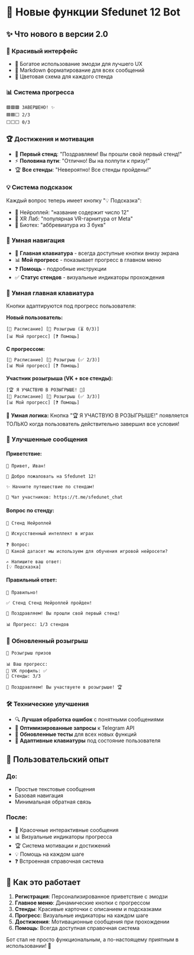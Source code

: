 # 🎉 Новые функции Sfedunet 12 Bot

## ✨ Что нового в версии 2.0

### 🎨 **Красивый интерфейс**
- 🌈 Богатое использование эмодзи для лучшего UX
- 📝 Markdown форматирование для всех сообщений
- 🎯 Цветовая схема для каждого стенда

### 📊 **Система прогресса**
```
🟩🟩🟩 ЗАВЕРШЕНО! ✨
🟦🟦⬜ 2/3
⬜⬜⬜ 0/3
```

### 🏆 **Достижения и мотивация**
- 🎉 **Первый стенд**: "Поздравляем! Вы прошли свой первый стенд!"
- ⚡ **Половина пути**: "Отлично! Вы на полпути к призу!"
- 🏆 **Все стенды**: "Невероятно! Все стенды пройдены!"

### 💡 **Система подсказок**
Каждый вопрос теперь имеет кнопку "💡 Подсказка":
- 🎯 Нейроплей: "название содержит число 12"
- 🥽 XR Лаб: "популярная VR-гарнитура от Meta"
- 🧬 Биотех: "аббревиатура из 3 букв"

### 🧠 **Умная навигация**
- 🎹 **Главная клавиатура** - всегда доступные кнопки внизу экрана
- 📊 **Мой прогресс** - показывает прогресс в главном меню
- ❓ **Помощь** - подробные инструкции
- ✅ **Статус стендов** - визуальные индикаторы прохождения

### 🎹 **Умная главная клавиатура**
Кнопки адаптируются под прогресс пользователя:

**Новый пользователь:**
```
[📅 Расписание] [🎁 Розыгрыш (⏳ 0/3)]
[📊 Мой прогресс] [❓ Помощь]
```

**С прогрессом:**
```
[📅 Расписание] [🎁 Розыгрыш (✅ 2/3)]
[📊 Мой прогресс] [❓ Помощь]
```

**Участник розыгрыша (VK + все стенды):**
```
[🏆 Я УЧАСТВУЮ В РОЗЫГРЫШЕ! 🎉]
[📅 Расписание] [🎁 Розыгрыш (✅ 3/3)]
[📊 Мой прогресс] [❓ Помощь]
```

🧠 **Умная логика:** Кнопка "🏆 Я УЧАСТВУЮ В РОЗЫГРЫШЕ!" появляется ТОЛЬКО когда пользователь действительно завершил все условия!

### 🔧 **Улучшенные сообщения**
#### Приветствие:
```
🎉 Привет, Иван!

🚀 Добро пожаловать на Sfedunet 12!

✨ Начните путешествие по стендам!

💬 Чат участников: https://t.me/sfedunet_chat
```

#### Вопрос по стенду:
```
🧠 Стенд Нейроплей

📖 Искусственный интеллект в играх

❓ Вопрос:
🎯 Какой датасет мы используем для обучения игровой нейросети?

✍️ Напишите ваш ответ:
[💡 Подсказка]
```

#### Правильный ответ:
```
🎉 Правильно!

✅ Стенд Стенд Нейроплей пройден!

🎉 Поздравляем! Вы прошли свой первый стенд!

📊 Прогресс: 1/3 стендов
```

### 🎁 **Обновленный розыгрыш**
```
🎁 Розыгрыш призов

📊 Ваш прогресс:
🔗 VK профиль: ✅
🎯 Стенды: 3/3

🎉 Поздравляем! Вы участвуете в розыгрыше! 🏆
```

### 🛠️ **Технические улучшения**
- 🔍 **Лучшая обработка ошибок** с понятными сообщениями
- 🚀 **Оптимизированные запросы** к Telegram API
- 🧪 **Обновленные тесты** для всех новых функций
- 📱 **Адаптивные клавиатуры** под состояние пользователя

## 🎯 **Пользовательский опыт**

### До:
- Простые текстовые сообщения
- Базовая навигация
- Минимальная обратная связь

### После:
- 🎨 Красочные интерактивные сообщения
- 📊 Визуальные индикаторы прогресса
- 🏆 Система мотивации и достижений
- 💡 Помощь на каждом шаге
- ❓ Встроенная справочная система

## 🚀 **Как это работает**

1. **Регистрация**: Персонализированное приветствие с эмодзи
2. **Главное меню**: Динамические кнопки с прогрессом
3. **Стенды**: Красивые карточки с описанием и подсказками
4. **Прогресс**: Визуальные индикаторы на каждом шаге
5. **Достижения**: Мотивационные сообщения при прохождении
6. **Помощь**: Всегда доступная справочная система

Бот стал не просто функциональным, а по-настоящему приятным в использовании! 🎉
